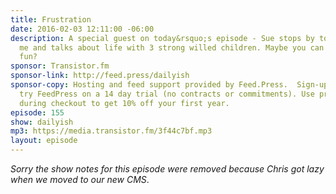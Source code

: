 ```yaml
---
title: Frustration
date: 2016-02-03 12:11:00 -06:00
description: A special guest on today&rsquo;s episode - Sue stops by to fill in for
  me and talks about life with 3 strong willed children. Maybe you can relate to the
  fun?
sponsor: Transistor.fm
sponsor-link: http://feed.press/dailyish
sponsor-copy: Hosting and feed support provided by Feed.Press.  Sign-up today and
  try FeedPress on a 14 day trial (no contracts or commitments). Use promo code "dailyish"
  during checkout to get 10% off your first year.
episode: 155
show: dailyish
mp3: https://media.transistor.fm/3f44c7bf.mp3
layout: episode
---
```


<em>Sorry the show notes for this episode were removed because Chris got lazy when we moved to our new CMS</em>.

